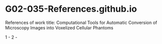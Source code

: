 # G02-035-References.github.io
References of work title: Computational Tools for Automatic Conversion of Microscopy Images into Voxelized Cellular Phantoms

1 -
2 - 
